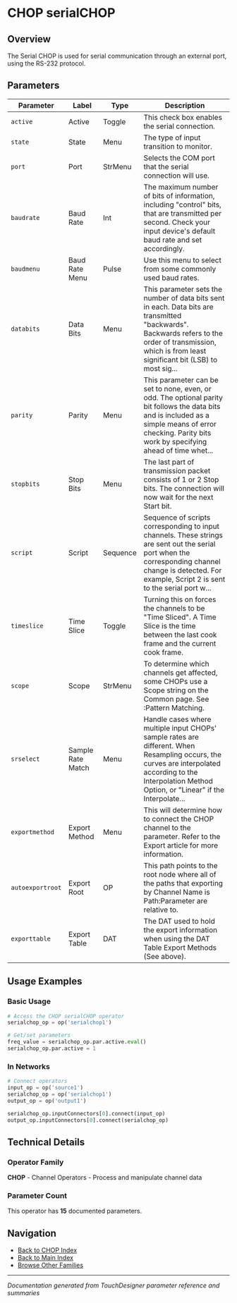 # CHOP serialCHOP

## Overview

The Serial CHOP is used for serial communication through an external port, using the RS-232 protocol.

## Parameters

| Parameter | Label | Type | Description |
|-----------|-------|------|-------------|
| `active` | Active | Toggle | This check box enables the serial connection. |
| `state` | State | Menu | The type of input transition to monitor. |
| `port` | Port | StrMenu | Selects the COM port that the serial connection will use. |
| `baudrate` | Baud Rate | Int | The maximum number of bits of information, including "control" bits, that are transmitted per second. Check your input device's default baud rate and set accordingly. |
| `baudmenu` | Baud Rate Menu | Pulse | Use this menu to select from some commonly used baud rates. |
| `databits` | Data Bits | Menu | This parameter sets the number of data bits sent in each. Data bits are transmitted "backwards". Backwards refers to the order of transmission, which is from least significant bit (LSB) to most sig... |
| `parity` | Parity | Menu | This parameter can be set to none, even, or odd. The optional parity bit follows the data bits and is included as a simple means of error checking. Parity bits work by specifying ahead of time whet... |
| `stopbits` | Stop Bits | Menu | The last part of transmission packet consists of 1 or 2 Stop bits. The connection will now wait for the next Start bit. |
| `script` | Script | Sequence | Sequence of scripts corresponding to input channels. These strings are sent out the serial port when the corresponding channel change is detected. For example, Script 2 is sent to the serial port w... |
| `timeslice` | Time Slice | Toggle | Turning this on forces the channels to be "Time Sliced".  A Time Slice is the time between the last cook frame and the current cook frame. |
| `scope` | Scope | StrMenu | To determine which channels get affected, some CHOPs use a Scope string on the Common page. See :Pattern Matching. |
| `srselect` | Sample Rate Match | Menu | Handle cases where multiple input CHOPs' sample rates are different. When Resampling occurs, the curves are interpolated according to the Interpolation Method Option, or "Linear" if the Interpolate... |
| `exportmethod` | Export Method | Menu | This will determine how to connect the CHOP channel to the parameter. Refer to the Export article for more information. |
| `autoexportroot` | Export Root | OP | This path points to the root node where all of the paths that exporting by Channel Name is Path:Parameter are relative to. |
| `exporttable` | Export Table | DAT | The DAT used to hold the export information when using the DAT Table Export Methods (See above). |

## Usage Examples

### Basic Usage

```python
# Access the CHOP serialCHOP operator
serialchop_op = op('serialchop1')

# Get/set parameters
freq_value = serialchop_op.par.active.eval()
serialchop_op.par.active = 1
```

### In Networks

```python
# Connect operators
input_op = op('source1')
serialchop_op = op('serialchop1')
output_op = op('output1')

serialchop_op.inputConnectors[0].connect(input_op)
output_op.inputConnectors[0].connect(serialchop_op)
```

## Technical Details

### Operator Family

**CHOP** - Channel Operators - Process and manipulate channel data

### Parameter Count

This operator has **15** documented parameters.

## Navigation

- [Back to CHOP Index](../CHOP/CHOP_INDEX.md)
- [Back to Main Index](../OPERATORS_INDEX.md)
- [Browse Other Families](../OPERATORS_INDEX.md#quick-navigation)

---
*Documentation generated from TouchDesigner parameter reference and summaries*
